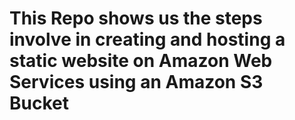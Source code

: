 # This Repo shows us the steps involve in creating and hosting a static website on Amazon Web Services using an Amazon S3 Bucket
